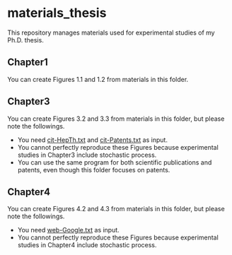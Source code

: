 # materials_thesis
This repository manages materials used for experimental studies of my Ph.D. thesis.

## Chapter1
You can create Figures 1.1 and 1.2 from materials in this folder.

## Chapter3
You can create Figures 3.2 and 3.3 from materials in this folder, but please note the followings. 

- You need [cit-HepTh.txt](https://snap.stanford.edu/data/cit-HepTh.html) and [cit-Patents.txt](https://snap.stanford.edu/data/cit-Patents.html) as input.
- You cannot perfectly reproduce these Figures because experimental studies in Chapter3 include stochastic process. 
- You can use the same program for both scientific publications and patents, even though this folder focuses on patents.

## Chapter4
You can create Figures 4.2 and 4.3 from materials in this folder, but please note the followings.

- You need [web-Google.txt](https://snap.stanford.edu/data/web-Google.html) as input.
- You cannot perfectly reproduce these Figures because experimental studies in Chapter4 include stochastic process. 
